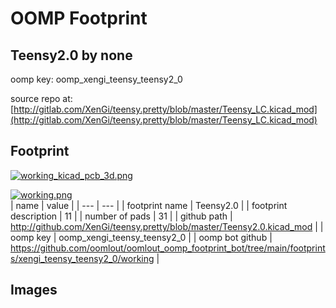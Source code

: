 # OOMP Footprint  
## Teensy2.0  by none  
  
oomp key: oomp_xengi_teensy_teensy2_0  
  
source repo at: [http://gitlab.com/XenGi/teensy.pretty/blob/master/Teensy_LC.kicad_mod](http://gitlab.com/XenGi/teensy.pretty/blob/master/Teensy_LC.kicad_mod)  
## Footprint  
  
[![working_kicad_pcb_3d.png](working_kicad_pcb_3d_600.png)](working_kicad_pcb_3d.png)  
  
[![working.png](working_600.png)](working.png)  
| name | value | 
| --- | --- | 
| footprint name | Teensy2.0 | 
| footprint description | 11 | 
| number of pads | 31 | 
| github path | http://github.com/XenGi/teensy.pretty/blob/master/Teensy2.0.kicad_mod | 
| oomp key | oomp_xengi_teensy_teensy2_0 | 
| oomp bot github | https://github.com/oomlout/oomlout_oomp_footprint_bot/tree/main/footprints/xengi_teensy_teensy2_0/working | 
## Images  
